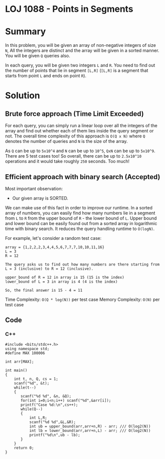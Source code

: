 # LOJ 1088 - Points in Segments

# Summary

In this problem, you will be given an array of non-negative integers of size `N`, All the integers are distinct and the array will be given in a sorted manner. You will be given `Q` queries also.

In each query, you will be given two integers `L` and `R`. You need to find out the number of points that lie in segment `[L,R]` (`[L,R]` is a segment that starts from point `L` and ends on point `R`).

# Solution
## Brute force approach (Time Limit Exceeded)

For each query, you can simply run a linear loop over all the integers of the array and find out whether each of them lies inside the query segment or not. The overall time complexity of this approach is `O(Q x N)` where `Q` denotes the number of queries and `N` is the size of the array.

As `Q` can be up to `5x10^4` and `N` can be up to `10^5`, `QxN` can be up to `5x10^9`. There are 5 test cases too! So overall, there can be up to `2.5x10^10` operations and it would take roughly `250` seconds. Too much!

## Efficient approach with binary search (Accepted)

Most important observation:

- Our given array is SORTED.

We can make use of this fact in order to improve our runtime. In a sorted array of numbers, you can easily find how many numbers lie in a segment from `L` to `R` from the upper bound of `R` - the lower bound of `L`. Upper bound and lower bound can be easily found out from a sorted array in logarithmic time with binary search. It reduces the query handling runtime to `O(logN)`.

For example, let's consider a random test case:

```
array = {1,2,2,2,3,4,4,5,6,7,7,7,10,10,11,16}
L = 3
R = 12

The query asks us to find out how many numbers are there starting from L = 3 (inclusive) to R = 12 (inclusive).

upper_bound of R = 12 in array is 15 (15 is the index)
lower_bound of L = 3 in array is 4 (4 is the index)

So, the final answer is 15 - 4 = 11
```

Time Complexity: `O(Q * log(N))` per test case
Memory Complexity: `O(N)` per test case

## Code
### C++

```
#include <bits/stdc++.h>
using namespace std;
#define MAX 100006

int arr[MAX];

int main()
{
    int t, n, Q, cs = 1;
    scanf("%d", &t);
    while(t--)
    {
       scanf("%d %d", &n, &Q);
       for(int i=0;i<n;i++) scanf("%d",&arr[i]);
       printf("Case %d:\n",cs++);
       while(Q--)
       {
           int L,R;
           scanf("%d %d",&L,&R);
           int ub = upper_bound(arr,arr+n,R) - arr; /// O(log2(N))
           int lb = lower_bound(arr,arr+n,L) - arr; /// O(log2(N))
           printf("%d\n",ub - lb);
       }
    }
    return 0;
}
```
